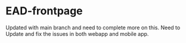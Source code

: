 # EAD-frontpage

Updated with main branch and need to complete more on this. Need to Update and fix the issues in both webapp and mobile app.
